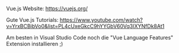Vue.js Website:
https://vuejs.org/

Gute Vue.js Tutorials:
https://www.youtube.com/watch?v=YrxBCBibVo0&list=PL4cUxeGkcC9hYYGbV60Vq3IXYNfDk8At1

Am besten in Visual Studio Code noch die "Vue Language Features" Extension installieren ;)
